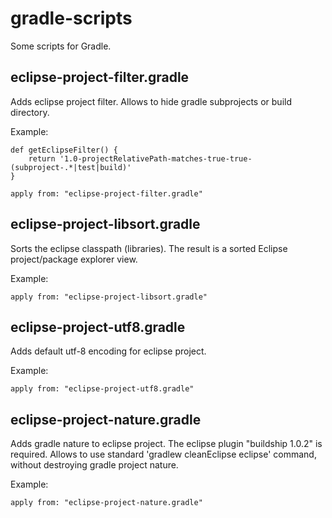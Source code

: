 # gradle-scripts
Some scripts for Gradle.

## eclipse-project-filter.gradle

Adds eclipse project filter. Allows to hide gradle subprojects or build directory.

Example:

	def getEclipseFilter() {
		return '1.0-projectRelativePath-matches-true-true-(subproject-.*|test|build)'
	}
	
	apply from: "eclipse-project-filter.gradle"
	

## eclipse-project-libsort.gradle

Sorts the eclipse classpath (libraries). The result is a sorted Eclipse project/package explorer view.

Example:

	apply from: "eclipse-project-libsort.gradle"

## eclipse-project-utf8.gradle

Adds default utf-8 encoding for eclipse project.

Example:

	apply from: "eclipse-project-utf8.gradle"

## eclipse-project-nature.gradle

Adds gradle nature to eclipse project. The eclipse plugin "buildship 1.0.2" is required.
Allows to use standard 'gradlew cleanEclipse eclipse' command, without destroying gradle project nature.

Example:

	apply from: "eclipse-project-nature.gradle"
